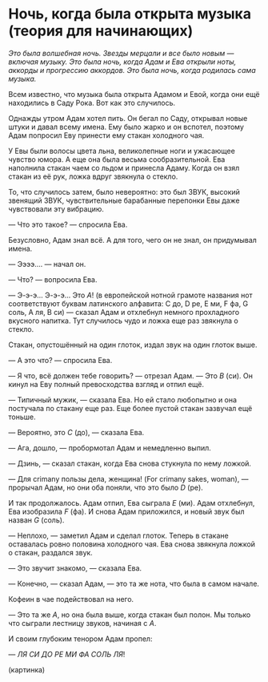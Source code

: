# Ночь, когда была открыта музыка (теория для начинающих)

*Это была волшебная ночь. Звезды мерцали и все было новым — включая музыку. Это была ночь, когда Адам и Ева открыли ноты, аккорды и прогрессию аккордов. Это была ночь, когда родилась сама музыка.*

Всем известно, что музыка была открыта Адамом и Евой, когда они ещё находились в Саду Рока. Вот как это случилось.

Однажды утром Адам хотел пить. Он бегал по Саду, открывал новые штуки  и давал всему имена. Ему было жарко и он вспотел, поэтому Адам попросил Еву принести ему стакан холодного чая.

У Евы были волосы цвета льна, великолепные ноги и ужасающее чувство юмора. А еще она была весьма сообразительной. Ева  наполнила стакан чаем со льдом и принесла Адаму. Когда он взял стакан из её рук, ложка вдруг звякнула о стекло.

То, что случилось затем, было невероятно: это был ЗВУК, высокий звенящий ЗВУК, чувствительные барабанные перепонки Евы даже чувствовали эту вибрацию.

— Что это такое? — спросила Ева.

Безусловно, Адам знал всё. А для того, чего он не знал, он придумывал имена.

— Ээээ.... — начал он.

— Что? — вопросила Ева.

— Э-э-э... Э-э-э... Это *A*! (в европейской нотной грамоте названия нот соответствуют буквам латинского алфавита: C до, D ре, E ми, F фа, G соль, A ля, B си) — сказал Адам и отхлебнул немного прохладного вкусного напитка. Тут случилось чудо и ложка еще раз звякнула о стекло.

Стакан, опустошённый на один глоток, издал звук на один глоток выше.

— А это что? — спросила Ева.

— Я что, всё должен тебе говорить? — отрезал Адам. — Это *B* (си). Он кинул на Еву полный превосходства взгляд и отпил ещё.

— Типичный мужик, — сказала Ева. Но ей стало любопытно и она постучала по стакану еще раз. Еще более пустой стакан зазвучал ещё тоньше.

— Вероятно, это *C* (до), — сказала Ева.

— Ага, дошло, — пробормотал Адам и немедленно выпил.

— Дзинь, — сказал стакан, когда Ева снова стукнула по нему ложкой.

— Для crimany пользы дела, женщина! (For crimany sakes, woman), — прорычал Адам, но они оба поняли, что это было *D* (ре).

И так продолжалось. Адам отпил, Ева сыграла *E* (ми). Адам отхлебнул, Ева изобразила *F* (фа). И снова Адам приложился, и новый звук был назван *G* (соль).

— Неплохо, — заметил Адам и сделал глоток.  Теперь в стакане оставалась ровно половина холодного чая. Ева снова звякнула ложкой о стакан, раздался звук.

— Это звучит знакомо, — сказала Ева.

— Конечно, — сказал Адам, — это та же нота, что была в самом начале. 

Кофеин в чае подействовал на него. 

— Это та же *A*, но она была выше, когда стакан был полон. Мы только что сыграли лестницу звуков, начиная с *A*.

И своим глубоким тенором Адам пропел:

— *ЛЯ СИ ДО РЕ МИ ФА СОЛЬ ЛЯ*!

(картинка)
